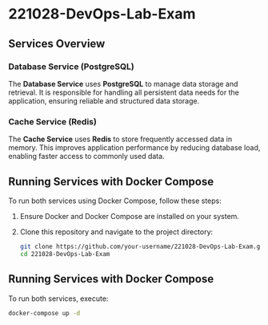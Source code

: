 # 221028-DevOps-Lab-Exam
## Services Overview

### Database Service (PostgreSQL)
The **Database Service** uses **PostgreSQL** to manage data storage and retrieval. It is responsible for handling all persistent data needs for the application, ensuring reliable and structured data storage.

### Cache Service (Redis)
The **Cache Service** uses **Redis** to store frequently accessed data in memory. This improves application performance by reducing database load, enabling faster access to commonly used data.

## Running Services with Docker Compose

To run both services using Docker Compose, follow these steps:

1. Ensure Docker and Docker Compose are installed on your system.
2. Clone this repository and navigate to the project directory:

   ```bash
   git clone https://github.com/your-username/221028-DevOps-Lab-Exam.git
   cd 221028-DevOps-Lab-Exam
   
## Running Services with Docker Compose

To run both services, execute:
```bash
docker-compose up -d